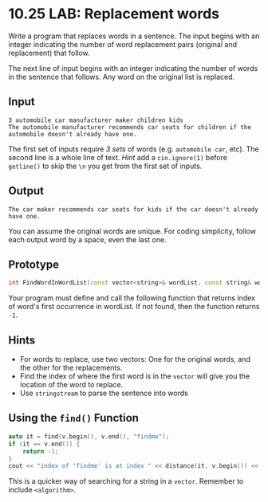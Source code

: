 # 10.25 LAB: Replacement words
Write a program that replaces words in a sentence.
The input begins with an integer indicating the number of word
replacement pairs (original and replacement) that follow.

The next line of input begins with an integer indicating the number
of words in the sentence that follows.
Any word on the original list is replaced.

## Input
```
3 automobile car manufacturer maker children kids
The automobile manufacturer recommends car seats for children if the automobile doesn't already have one.
```
The first set of inputs require _3 sets_ of words (e.g. `automobile car`, etc).
The second line is a whole line of text.
_Hint_ add a `cin.ignore(1)` before `getline()` to skip the `\n` you get
from the first set of inputs.

## Output
```
The car maker recommends car seats for kids if the car doesn't already have one.
```

You can assume the original words are unique.
For coding simplicity, follow each output word by a space, even the last one.

## Prototype
```cpp
int FindWordInWordList(const vector<string>& wordList, const string& wordToFind);
```
Your program must define and call the following function that returns index of word's first occurrence in wordList. If not found, then the function returns `-1`.

## Hints
* For words to replace, use two vectors: One for the original words, and the other for the replacements.
* Find the index of where the first word is in the `vector` will give you the
location of the word to replace.
* Use `stringstream` to parse the sentence into words

## Using the `find()` Function
```cpp
auto it = find(v.begin(), v.end(), "findme");
if (it == v.end()) {
    return -1;
}
cout << "index of 'findme' is at index " << distance(it, v.begin()) << endl;
```
This is a quicker way of searching for a string in a `vector`.
Remember to include `<algorithm>`.